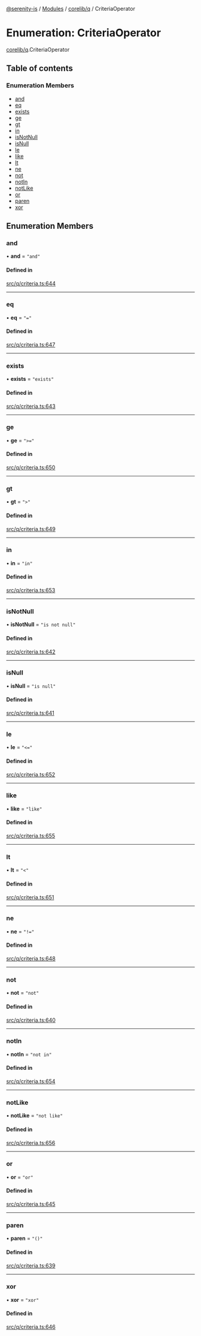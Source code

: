[@serenity-is](../README.md) / [Modules](../modules.md) / [corelib/q](../modules/corelib_q.md) / CriteriaOperator

# Enumeration: CriteriaOperator

[corelib/q](../modules/corelib_q.md).CriteriaOperator

## Table of contents

### Enumeration Members

- [and](corelib_q.CriteriaOperator.md#and)
- [eq](corelib_q.CriteriaOperator.md#eq)
- [exists](corelib_q.CriteriaOperator.md#exists)
- [ge](corelib_q.CriteriaOperator.md#ge)
- [gt](corelib_q.CriteriaOperator.md#gt)
- [in](corelib_q.CriteriaOperator.md#in)
- [isNotNull](corelib_q.CriteriaOperator.md#isnotnull)
- [isNull](corelib_q.CriteriaOperator.md#isnull)
- [le](corelib_q.CriteriaOperator.md#le)
- [like](corelib_q.CriteriaOperator.md#like)
- [lt](corelib_q.CriteriaOperator.md#lt)
- [ne](corelib_q.CriteriaOperator.md#ne)
- [not](corelib_q.CriteriaOperator.md#not)
- [notIn](corelib_q.CriteriaOperator.md#notin)
- [notLike](corelib_q.CriteriaOperator.md#notlike)
- [or](corelib_q.CriteriaOperator.md#or)
- [paren](corelib_q.CriteriaOperator.md#paren)
- [xor](corelib_q.CriteriaOperator.md#xor)

## Enumeration Members

### and

• **and** = ``"and"``

#### Defined in

[src/q/criteria.ts:644](https://github.com/serenity-is/serenity/blob/master/packages/corelib/src/q/criteria.ts#line&#x3D;644)

___

### eq

• **eq** = ``"="``

#### Defined in

[src/q/criteria.ts:647](https://github.com/serenity-is/serenity/blob/master/packages/corelib/src/q/criteria.ts#line&#x3D;647)

___

### exists

• **exists** = ``"exists"``

#### Defined in

[src/q/criteria.ts:643](https://github.com/serenity-is/serenity/blob/master/packages/corelib/src/q/criteria.ts#line&#x3D;643)

___

### ge

• **ge** = ``">="``

#### Defined in

[src/q/criteria.ts:650](https://github.com/serenity-is/serenity/blob/master/packages/corelib/src/q/criteria.ts#line&#x3D;650)

___

### gt

• **gt** = ``">"``

#### Defined in

[src/q/criteria.ts:649](https://github.com/serenity-is/serenity/blob/master/packages/corelib/src/q/criteria.ts#line&#x3D;649)

___

### in

• **in** = ``"in"``

#### Defined in

[src/q/criteria.ts:653](https://github.com/serenity-is/serenity/blob/master/packages/corelib/src/q/criteria.ts#line&#x3D;653)

___

### isNotNull

• **isNotNull** = ``"is not null"``

#### Defined in

[src/q/criteria.ts:642](https://github.com/serenity-is/serenity/blob/master/packages/corelib/src/q/criteria.ts#line&#x3D;642)

___

### isNull

• **isNull** = ``"is null"``

#### Defined in

[src/q/criteria.ts:641](https://github.com/serenity-is/serenity/blob/master/packages/corelib/src/q/criteria.ts#line&#x3D;641)

___

### le

• **le** = ``"<="``

#### Defined in

[src/q/criteria.ts:652](https://github.com/serenity-is/serenity/blob/master/packages/corelib/src/q/criteria.ts#line&#x3D;652)

___

### like

• **like** = ``"like"``

#### Defined in

[src/q/criteria.ts:655](https://github.com/serenity-is/serenity/blob/master/packages/corelib/src/q/criteria.ts#line&#x3D;655)

___

### lt

• **lt** = ``"<"``

#### Defined in

[src/q/criteria.ts:651](https://github.com/serenity-is/serenity/blob/master/packages/corelib/src/q/criteria.ts#line&#x3D;651)

___

### ne

• **ne** = ``"!="``

#### Defined in

[src/q/criteria.ts:648](https://github.com/serenity-is/serenity/blob/master/packages/corelib/src/q/criteria.ts#line&#x3D;648)

___

### not

• **not** = ``"not"``

#### Defined in

[src/q/criteria.ts:640](https://github.com/serenity-is/serenity/blob/master/packages/corelib/src/q/criteria.ts#line&#x3D;640)

___

### notIn

• **notIn** = ``"not in"``

#### Defined in

[src/q/criteria.ts:654](https://github.com/serenity-is/serenity/blob/master/packages/corelib/src/q/criteria.ts#line&#x3D;654)

___

### notLike

• **notLike** = ``"not like"``

#### Defined in

[src/q/criteria.ts:656](https://github.com/serenity-is/serenity/blob/master/packages/corelib/src/q/criteria.ts#line&#x3D;656)

___

### or

• **or** = ``"or"``

#### Defined in

[src/q/criteria.ts:645](https://github.com/serenity-is/serenity/blob/master/packages/corelib/src/q/criteria.ts#line&#x3D;645)

___

### paren

• **paren** = ``"()"``

#### Defined in

[src/q/criteria.ts:639](https://github.com/serenity-is/serenity/blob/master/packages/corelib/src/q/criteria.ts#line&#x3D;639)

___

### xor

• **xor** = ``"xor"``

#### Defined in

[src/q/criteria.ts:646](https://github.com/serenity-is/serenity/blob/master/packages/corelib/src/q/criteria.ts#line&#x3D;646)
